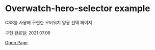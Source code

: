 # Overwatch-hero-selector example

CSS를 사용해 구현한 오버워치 영웅 선택 페이지

구현 완료일: 2021.07.09

[Open Page](https://plutoin.github.io/overwatch-hero-selector/)
